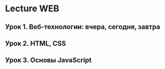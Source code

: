# Lecture WEB
## Урок 1. Веб-технологии: вчера, сегодня, завтра
## Урок 2. HTML, CSS
## Урок 3. Основы JavaScript